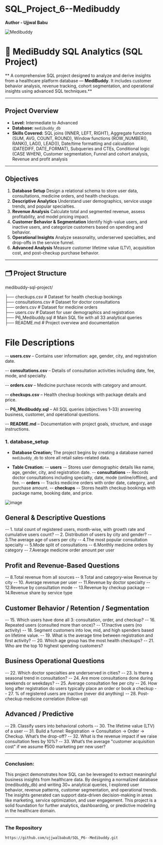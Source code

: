 # SQL_Project_6--Medibuddy
**Author - Ujjwal Babu**

![Medibuddy](https://github.com/user-attachments/assets/b7274355-1496-454f-a745-db535052b5d3)


# 🏥 MediBuddy SQL Analytics (SQL Project)
**
A comprehensive SQL project designed to analyze and derive insights from a healthcare platform database — **MediBuddy**. It includes customer behavior analysis, revenue tracking, cohort segmentation, and operational insights using advanced SQL techniques.**

------------------------------------------------------------------------------------------------

## Project Overview

- **Level:** Intermediate to Advanced
- **Database:** `medibuddy_db`
- **Skills Covered:** SQL joins (INNER, LEFT, RIGHT), Aggregate functions (SUM, AVG, COUNT, ROUND), Window functions (ROW_NUMBER(), RANK(), LAG(), LEAD()), Date/time formatting and calculation (DATEDIFF, DATE_FORMAT), Subqueries and CTEs, Conditional logic (CASE WHEN), Customer segmentation, Funnel and cohort analysis, Revenue and profit analysis

------------------------------------------------------------------------------------------------

## Objectives
1. **Database Setup**
Design a relational schema to store user data, consultations, medicine orders, and health checkups.
2. **Descriptive Analytics**
Understand user demographics, service usage trends, and popular specialties.
3. **Revenue Analysis**
Calculate total and segmented revenue, assess profitability, and model pricing impact.
4. **Customer Behavior & Segmentation**
Identify high-value users, and inactive users, and categorize customers based on spending and behavior.
5. **Operational Insights**
Analyze seasonality, underserved specialties, and drop-offs in the service funnel.
6. **Advanced Analysis**
Measure customer lifetime value (LTV), acquisition cost, and post-checkup purchase behavior.

------------------------------------------------------------------------------------------------

## 🗂️ Project Structure
medibuddy-sql-project/

├── checkups.csv              # Dataset for health checkup bookings  
├── consultations.csv         # Dataset for doctor consultations  
├── orders.csv                # Dataset for medicine orders  
├── users.csv                 # Dataset for user demographics and registration  
├── P6_Medibuddy.sql          # Main SQL file with all 33 analytical queries  
├── README.md                 # Project overview and documentation  


# File Descriptions
-- **users.csv** – Contains user information: age, gender, city, and registration date.

-- **consultations.csv** – Details of consultation activities including date, fee, mode, and specialty.

-- **orders.csv** – Medicine purchase records with category and amount.

-- **checkups.csv** – Health checkup bookings with package details and price.

-- **P6_Medibuddy.sql** – All SQL queries (objectives 1–33) answering business, customer, and operational questions.

-- **README.md** – Documentation with project goals, structure, and usage instructions.

### 1. database_setup
- **Database Creation;**
The project begins by creating a database named `medibuddy_db` to store all retail sales-related data.

- **Table Creation:**
-- **users**
-- Stores user demographic details like name, age, gender, city, and registration date.
-- **consultations**
-- Records doctor consultations including specialty, date, mode (online/offline), and fee.
-- **orders**
-- Tracks medicine orders with order date, category, and purchase amount.
-- **checkups**
-- Stores health checkup bookings with package name, booking date, and price.

![image](https://github.com/user-attachments/assets/1eeb2e86-10a2-4a6a-8742-6fb880b329f1)

## General & Descriptive Questions
-- 1. total count of registered users, month-wise, with growth rate and cumulative users count?
-- 2. Distribution of users by city and gender?
-- 3.The average age of users per city
-- 4.The most popular consultation specialty
-- 5.Mode split of consultations
-- 6.Monthly medicine orders by category
-- 7.Average medicine order amount per user

## Profit and Revenue-Based Questions
-- 8.Total revenue from all sources
-- 9.Total and category-wise Revenue by city
-- 10. Average revenue per user
-- 11.Revenue by doctor specialty
-- 12.Revenue by consultation mode
-- 13.Revenue by checkup package
-- 14.Revenue share by service type

## Customer Behavior / Retention / Segmentation
-- 15. Which users have done all 3: consultation, order, and checkup?
-- 16. Repeated users (consulted more than once)?
-- 17.Inactive users (no activity)
-- 18. Segment customers into low, mid, and high spenders based on lifetime value.
-- 19. What is the average time between registration and first activity?
-- 20. Which age group has the most health checkups?
-- 21. Who are the top 10 highest spending customers?

## Business Operational Questions
-- 22. Which doctor specialties are underserved in cities?
-- 23. Is there a seasonal trend in consultation?
-- 24. Are more consultations done during weekends or weekdays?
-- 25. Average consultation fee per city
-- 26. How long after registration do users typically place an order or book a checkup
-- 27. % of registered users are inactive (never did anything)
-- 28. Post-checkup medicine correlation (follow-up)

## Advanced / Predictive
-- 29. Classify users into behavioral cohorts
-- 30. The lifetime value (LTV) of a user
-- 31. Build a funnel: Registration → Consultation → Order → Checkup. What’s the drop-off?
-- 32. What is the revenue impact if we raise consultation fees by 10%?
-- 33. What’s the average "customer acquisition cost" if we assume ₹500 marketing per new user?

------------------------------------------------------------------------------------------------

### Conclusion:
This project demonstrates how SQL can be leveraged to extract meaningful business insights from healthcare data. By designing a normalized database (medibuddy_db) and writing 30+ analytical queries, I explored user behavior, revenue patterns, customer segmentation, and operational trends. The insights generated can support data-driven decision-making in areas like marketing, service optimization, and user engagement. This project is a solid foundation for further analytics, dashboarding, or predictive modeling in the healthcare domain.

------------------------------------------------------------------------------------------------

### The Repository

```bash
https://github.com/ujjwalbabu0/SQL_P6--Medibuddy.git
